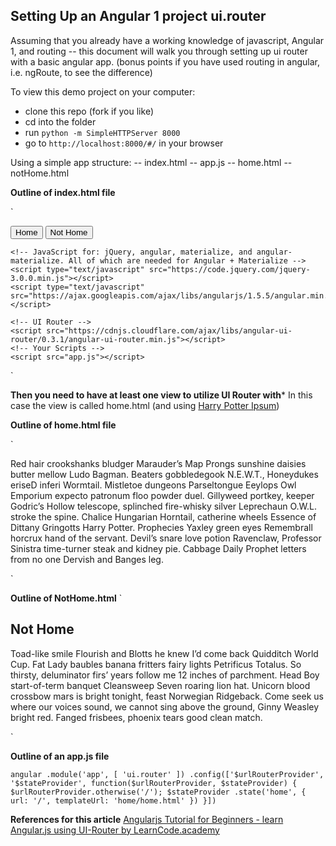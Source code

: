 ## Setting Up an Angular 1 project ui.router

Assuming that you already have a working knowledge of javascript, Angular 1, and routing -- this document will walk you through setting up ui router with a basic angular app.
(bonus points if you have used routing in angular, i.e. ngRoute, to see the difference)

To view this demo project on your computer:
* clone this repo (fork if you like)
* cd into the folder
* run `python -m SimpleHTTPServer 8000`
* go to `http://localhost:8000/#/` in your browser

Using a simple app structure:
-- index.html
-- app.js
-- home.html
-- notHome.html

**Outline of index.html file**

`<!DOCTYPE html>
<html>
  <head>
    <meta charset="utf-8">
    <link rel="stylesheet" href="css/style.css">
    <title></title>
  </head>
  <body>
    <div ng-app="app">
      <button>Home</button>
      <button>Not Home</button>
      <div ui-view></div>
    </div>

    <!-- JavaScript for: jQuery, angular, materialize, and angular-materialize. All of which are needed for Angular + Materialize -->
    <script type="text/javascript" src="https://code.jquery.com/jquery-3.0.0.min.js"></script>
    <script type="text/javascript" src="https://ajax.googleapis.com/ajax/libs/angularjs/1.5.5/angular.min.js"></script>

    <!-- UI Router -->
    <script src="https://cdnjs.cloudflare.com/ajax/libs/angular-ui-router/0.3.1/angular-ui-router.min.js"></script>
    <!-- Your Scripts -->
    <script src="app.js"></script>

  </body>
</html>`

**Then you need to have at least one view to utilize UI Router with***
In this case the view is called home.html (and using [Harry Potter Ipsum](http://www.christinachern.com/hpipsum/))

**Outline of home.html file**

`<div class="container">
  <p>
  Red hair crookshanks bludger Marauder’s Map Prongs sunshine daisies butter mellow Ludo Bagman. Beaters gobbledegook N.E.W.T., Honeydukes eriseD inferi Wormtail. Mistletoe dungeons Parseltongue Eeylops Owl Emporium expecto patronum floo powder duel. Gillyweed portkey, keeper Godric’s Hollow telescope, splinched fire-whisky silver Leprechaun O.W.L. stroke the spine. Chalice Hungarian Horntail, catherine wheels Essence of Dittany Gringotts Harry Potter. Prophecies Yaxley green eyes Remembrall horcrux hand of the servant. Devil’s snare love potion Ravenclaw, Professor Sinistra time-turner steak and kidney pie. Cabbage Daily Prophet letters from no one Dervish and Banges leg.
  </p>
</div>`

**Outline of NotHome.html**
`<div class="container">
  <h2>Not Home</h2>
  <p>
    Toad-like smile Flourish and Blotts he knew I’d come back Quidditch World Cup. Fat Lady baubles banana fritters fairy lights Petrificus Totalus. So thirsty, deluminator firs’ years follow me 12 inches of parchment. Head Boy start-of-term banquet Cleansweep Seven roaring lion hat. Unicorn blood crossbow mars is bright tonight, feast Norwegian Ridgeback. Come seek us where our voices sound, we cannot sing above the ground, Ginny Weasley bright red. Fanged frisbees, phoenix tears good clean match.
  </p>
</div>`

**Outline of an app.js file**

`angular
  .module('app', [
    'ui.router'
  ])
  .config(['$urlRouterProvider', '$stateProvider', function($urlRouterProvider, $stateProvider) {
    $urlRouterProvider.otherwise('/');
    $stateProvider
      .state('home', {
        url: '/',
        templateUrl: 'home/home.html'
      })
  }])`


  **References for this article**
  [Angularjs Tutorial for Beginners - learn Angular.js using UI-Router by LearnCode.academy](https://www.youtube.com/watch?v=QETUuZ27N0w&feature=youtu.be&noredirect=1)
